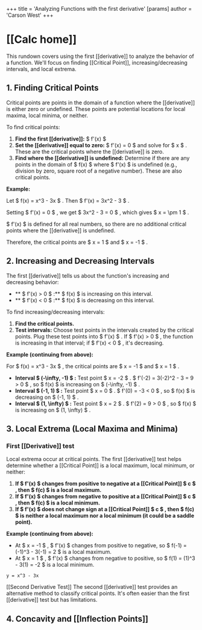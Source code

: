 +++
 title = 'Analyzing Functions with the first derivative'
[params]
	author = 'Carson West'
+++
# [[Calc home]]

This rundown covers using the first [[derivative]] to analyze the behavior of a function.  We'll focus on finding [[Critical Point]], increasing/decreasing intervals, and local extrema.

## 1. Finding Critical Points

Critical points are points in the domain of a function where the [[derivative]] is either zero or undefined.  These points are potential locations for local maxima, local minima, or neither.

To find critical points:

1. **Find the first [[derivative]]:**  $ f'(x) $ 
2. **Set the [[derivative]] equal to zero:**  $ f'(x) = 0 $  and solve for  $ x $ .  These are the critical points where the [[derivative]] is zero.
3. **Find where the [[derivative]] is undefined:** Determine if there are any points in the domain of  $ f(x) $  where  $ f'(x) $  is undefined (e.g., division by zero, square root of a negative number). These are also critical points.

**Example:**

Let  $ f(x) = x^3 - 3x $ . Then  $ f'(x) = 3x^2 - 3 $ .

Setting  $ f'(x) = 0 $ , we get  $ 3x^2 - 3 = 0 $ , which gives  $ x = \pm 1 $ .

 $ f'(x) $  is defined for all real numbers, so there are no additional critical points where the [[derivative]] is undefined.

Therefore, the critical points are  $ x = 1 $  and  $ x = -1 $ .


## 2. Increasing and Decreasing Intervals

The first [[derivative]] tells us about the function's increasing and decreasing behavior:

* ** $ f'(x) > 0 $ :**   $ f(x) $  is increasing on this interval.
* ** $ f'(x) < 0 $ :**  $ f(x) $  is decreasing on this interval.

To find increasing/decreasing intervals:

1. **Find the critical points.**
2. **Test intervals:** Choose test points in the intervals created by the critical points.  Plug these test points into  $ f'(x) $ . If  $ f'(x) > 0 $ , the function is increasing in that interval; if  $ f'(x) < 0 $ , it's decreasing.


**Example (continuing from above):**

For  $ f(x) = x^3 - 3x $ , the critical points are  $ x = -1 $  and  $ x = 1 $ .

* **Interval  $ (-\infty, -1) $ :** Test point  $ x = -2 $ .  $ f'(-2) = 3(-2)^2 - 3 = 9 > 0 $ , so  $ f(x) $  is increasing on  $ (-\infty, -1) $ .
* **Interval  $ (-1, 1) $ :** Test point  $ x = 0 $ .  $ f'(0) = -3 < 0 $ , so  $ f(x) $  is decreasing on  $ (-1, 1) $ .
* **Interval  $ (1, \infty) $ :** Test point  $ x = 2 $ .  $ f'(2) = 9 > 0 $ , so  $ f(x) $  is increasing on  $ (1, \infty) $ .


## 3. Local Extrema (Local Maxima and Minima)

### First [[Derivative]] test
Local extrema occur at critical points.  The first [[derivative]] test helps determine whether a [[Critical Point]] is a local maximum, local minimum, or neither:

1. **If  $ f'(x) $  changes from positive to negative at a [[Critical Point]]  $ c $ , then  $ f(c) $  is a local maximum.**
2. **If  $ f'(x) $  changes from negative to positive at a [[Critical Point]]  $ c $ , then  $ f(c) $  is a local minimum.**
3. **If  $ f'(x) $  does not change sign at a [[Critical Point]]  $ c $ , then  $ f(c) $  is neither a local maximum nor a local minimum (it could be a saddle point).**


**Example (continuing from above):**

* At  $ x = -1 $ ,  $ f'(x) $  changes from positive to negative, so  $ f(-1) = (-1)^3 - 3(-1) = 2 $  is a local maximum.
* At  $ x = 1 $ ,  $ f'(x) $  changes from negative to positive, so  $ f(1) = (1)^3 - 3(1) = -2 $  is a local minimum.


```desmos-graph
y = x^3 - 3x
```

[[Second Derivative Test]]  The second [[derivative]] test provides an alternative method to classify critical points.  It's often easier than the first [[derivative]] test but has limitations.

## 4. Concavity and [[Inflection Points]]

